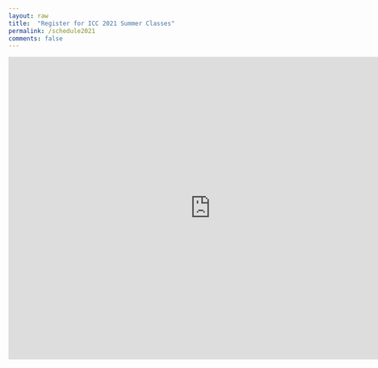```yaml
---
layout: raw
title:  "Register for ICC 2021 Summer Classes"
permalink: /schedule2021
comments: false
---
```


<iframe src="https://calendar.google.com/calendar/embed?src=fu8kcdomvoouo3s9nt4ekff7pg%40group.calendar.google.com&ctz=America%2FLos_Angeles" style="border: 0" width="800" height="600" frameborder="0" scrolling="no"></iframe>
